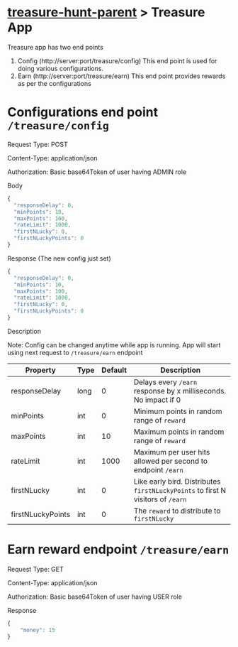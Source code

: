 # [treasure-hunt-parent](..) &gt; Treasure App
Treasure app has two end points
1. Config (http://server:port/treasure/config)
This end point is used for doing various configurations.
2. Earn (http://server:port/treasure/earn) This end point provides rewards as per the configurations

# Configurations end point ``/treasure/config`` 
Request Type: POST

Content-Type: application/json

Authorization: Basic base64Token of user having ADMIN role

Body
``` javascript
{
  "responseDelay": 0,
  "minPoints": 10,
  "maxPoints": 100,
  "rateLimit": 1000,
  "firstNLucky": 0,
  "firstNLuckyPoints": 0
}
```

Response (The new config just set)

``` javascript
{
  "responseDelay": 0,
  "minPoints": 10,
  "maxPoints": 100,
  "rateLimit": 1000,
  "firstNLucky": 0,
  "firstNLuckyPoints": 0
}
```

Description

Note: Config can be changed anytime while app is running. App will start using next request to ``/treasure/earn`` endpoint

| Property | Type | Default | Description |
|---------|-------------|------|-----|
| responseDelay | long | 0 | Delays every ``/earn`` response by x milliseconds. No impact if 0 |
| minPoints | int | 0 | Minimum points in random range of ``reward`` |
| maxPoints | int | 10 |  Maximum points in random range of ``reward`` |
| rateLimit | int | 1000 | Maximum per user hits allowed per second to endpoint ``/earn`` |
| firstNLucky | int | 0 | Like early bird. Distributes ``firstNLuckyPoints`` to first N visitors of ``/earn``|
| firstNLuckyPoints | int | 0 | The ``reward`` to distribute to ``firstNLucky`` |

# Earn reward endpoint ``/treasure/earn``

Request Type: GET

Content-Type: application/json

Authorization: Basic base64Token of user having USER role

Response

``` javascript
{
    "money": 15
}
```